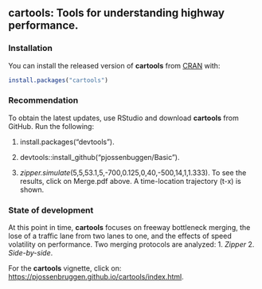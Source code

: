 
## cartools: Tools for understanding highway performance.

### Installation

You can install the released version of **cartools** from
[CRAN](https://CRAN.R-project.org) with:

``` r
install.packages("cartools")
```

### Recommendation

To obtain the latest updates, use RStudio and download **cartools** from
GitHub. Run the following:

1.  install.packages(“devtools”).

2.  devtools::install\_github(“pjossenbuggen/Basic”).

3.  *zipper.simulate*(5,5,53.1,5,-700,0.125,0,40,-500,14,1,1.333). To
    see the results, click on Merge.pdf above. A time-location
    trajectory \(t-x\) is shown.

### State of development

At this point in time, **cartools** focuses on freeway bottleneck
merging, the lose of a traffic lane from two lanes to one, and the
effects of speed volatility on performance. Two merging protocols are
analyzed: 1. *Zipper* 2. *Side-by-side*.

For the **cartools** vignette, click on:
<https://pjossenbruggen.github.io/cartools/index.html>.
